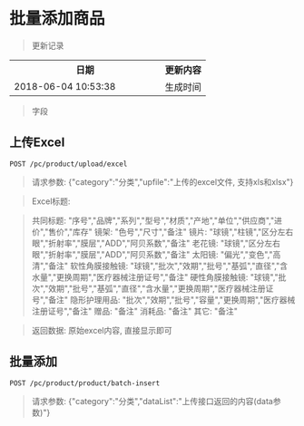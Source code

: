 # 批量添加商品

> 更新记录

<table>
    <tr>
        <th style="width:250px;">日期</th>
        <th>更新内容</th>
    </tr>
    <tr>
        <td>2018-06-04 10:53:38</td>
        <td>生成时间</td>
    </tr>
</table>

> 字段


## 上传Excel

```
POST /pc/product/upload/excel
```

> 请求参数: {"category":"分类","upfile":"上传的excel文件, 支持xls和xlsx"}

> Excel标题:

> 共同标题: "序号","品牌","系列","型号","材质","产地","单位","供应商","进价","售价","库存"
> 镜架: "色号","尺寸","备注"
> 镜片: "球镜","柱镜","区分左右眼","折射率","膜层","ADD","阿贝系数","备注"
> 老花镜: "球镜","区分左右眼","折射率","膜层","ADD","阿贝系数","备注"
> 太阳镜: "偏光","变色","高清","备注"
> 软性角膜接触镜: "球镜","批次","效期","批号","基弧","直径","含水量","更换周期","医疗器械注册证号","备注"
> 硬性角膜接触镜: "球镜","批次","效期","批号","基弧","直径","含水量","更换周期","医疗器械注册证号","备注"
> 隐形护理用品: "批次","效期","批号","容量","更换周期","医疗器械注册证号","备注"
> 赠品: "备注"
> 消耗品: "备注"
> 其它: "备注"

> 返回数据: 原始excel内容, 直接显示即可

## 批量添加

```
POST /pc/product/product/batch-insert
```

> 请求参数: {"category":"分类","dataList":"上传接口返回的内容(data参数)"}
